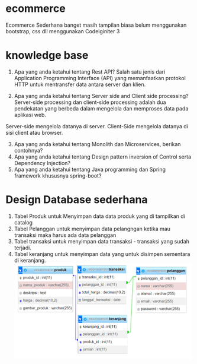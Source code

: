 # ecommerce
Ecommerce Sederhana banget masih tampilan biasa belum menggunakan bootstrap, css dll menggunakan Codeiginiter 3

# knowledge base
1. Apa yang anda ketahui tentang Rest API?
Salah satu jenis dari Application Programming Interface (API) yang memanfaatkan protokol HTTP untuk mentransfer data antara server dan klien.

2. Apa yang anda ketahui tentang Server side and Client side processing?
Server-side processing dan client-side processing adalah dua pendekatan yang berbeda dalam mengelola dan memproses data pada aplikasi web.

Server-side mengelola datanya di server.
Client-Side mengelola datanya di sisi client atau browser.

3. Apa yang anda ketahui tentang Monolith dan Microservices, berikan contohnya?
4. Apa yang anda ketahui tentang Design pattern inversion of Control serta Dependency Injection?
5. Apa yang anda ketahui tentang Java programming dan Spring framework khususnya spring-boot?

# Design Database sederhana
1. Tabel Produk untuk Menyimpan data data produk yang di tampilkan di catalog
2. Tabel Pelanggan untuk menyimpan data pelangngan ketika mau transaksi maka harus ada data pelanggan
3. Tabel transaksi untuk menyimpan data transaksi - transaksi yang sudah terjadi.
4. Tabel keranjang untuk menyimpan data yang untuk disimpen sementara di keranjang.
![database](assets/design-database.PNG)
